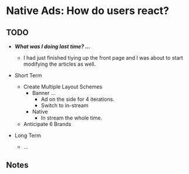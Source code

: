Native Ads: How do users react?
===============================


## TODO

* ___What was I doing last time? ...___
    - I had just finished tiying up the front page and I was about to start modifying the articles as well.



* Short Term
    - Create Multiple Layout Schemes
        + Banner ...
            * Ad on the side for 4 iterations.
            * Switch to in-stream
        + Native
            * In stream the whole time.
    - Anticipate 6 Brands
 * Long Term
    - ...

## Notes